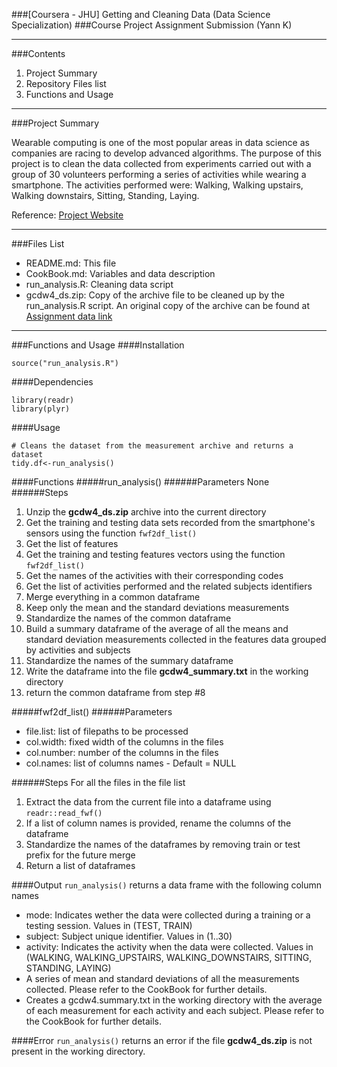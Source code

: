 
###[Coursera - JHU] Getting and Cleaning Data (Data Science Specialization)
###Course Project Assignment Submission (Yann K)
***
###Contents
1. Project Summary
2. Repository Files list
3. Functions and Usage

***
###Project Summary

Wearable computing is one of the most popular areas in data science as companies are racing to develop advanced algorithms. The purpose of this project is to clean the data collected from experiments carried out with a group of 30 volunteers performing a series of activities while wearing a smartphone. The activities performed were: Walking, Walking upstairs, Walking downstairs, Sitting, Standing, Laying.

Reference: [Project Website](http://archive.ics.uci.edu/ml/datasets/Human+Activity+Recognition+Using+Smartphones)

***

###Files List
* README.md: This file
* CookBook.md: Variables and data description
* run_analysis.R: Cleaning data script
* gcdw4_ds.zip: Copy of the archive file to be cleaned up by the run_analysis.R script. An original copy of the archive can be found at [Assignment data link](https://d396qusza40orc.cloudfront.net/getdata%2Fprojectfiles%2FUCI%20HAR%20Dataset.zip)

***

###Functions and Usage
####Installation
```
source("run_analysis.R")
```

####Dependencies
```
library(readr)
library(plyr)
```


####Usage
```
# Cleans the dataset from the measurement archive and returns a dataset
tidy.df<-run_analysis()
```

####Functions
#####run_analysis()
######Parameters
None
######Steps
1. Unzip the __gcdw4_ds.zip__ archive into the current directory
2. Get the training and testing data sets recorded from the smartphone's sensors using the function ```fwf2df_list()```
3. Get the list of features 
4. Get the training and testing features vectors using the function ```fwf2df_list()```
5. Get the names of the activities with their corresponding codes
6. Get the list of activities performed and the related subjects identifiers
7. Merge everything in a common dataframe
8. Keep only the mean and the standard deviations measurements
9. Standardize the names of the common dataframe
10. Build a summary dataframe of the average of all the means and standard deviation measurements collected in the features data grouped by activities and subjects
11. Standardize the names of the summary dataframe
12. Write the dataframe into the file __gcdw4_summary.txt__ in the working directory
13. return the common dataframe from step #8

#####fwf2df_list()
######Parameters
* file.list: list of filepaths to be processed
* col.width: fixed width of the columns in the files
* col.number: number of the columns in the files
* col.names: list of columns names - Default = NULL

######Steps
For all the files in the file list

1. Extract the data from the current file into a dataframe using ```readr::read_fwf()```
2. If a list of column names is provided, rename the columns of the dataframe
3. Standardize the names of the dataframes by removing train or test prefix for the future merge 
4. Return a list of dataframes

####Output
```run_analysis()``` returns a data frame with the following column names
* mode: Indicates wether the data were collected during a training or a testing session. Values in (TEST, TRAIN)
* subject: Subject unique identifier. Values in (1..30)
* activity: Indicates the activity when the data were collected. Values in (WALKING, WALKING_UPSTAIRS, WALKING_DOWNSTAIRS, SITTING, STANDING, LAYING)
* A series of mean and standard deviations of all the measurements collected. Please refer to the CookBook for further details.
* Creates a gcdw4.summary.txt in the working directory with the average of each measurement for each activity and each subject. Please refer to the CookBook for further details.

####Error
```run_analysis()``` returns an error if the file __gcdw4_ds.zip__ is not present in the working directory.


